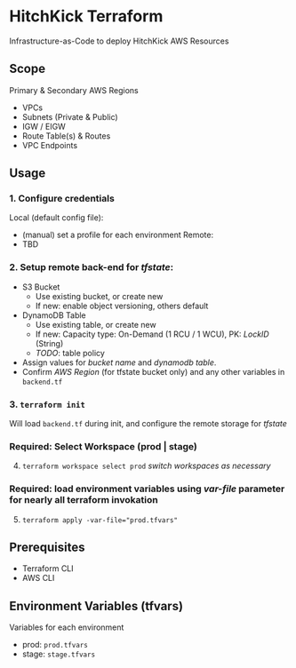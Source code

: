 # HitchKick Terraform
Infrastructure-as-Code to deploy HitchKick AWS Resources

## Scope
Primary & Secondary AWS Regions

* VPCs
* Subnets (Private & Public)
* IGW / EIGW
* Route Table(s) & Routes
* VPC Endpoints

## Usage
### 1. Configure credentials
Local (default config file):
* (manual) set a profile for each environment
Remote:
* TBD

### 2. Setup remote back-end for *tfstate*:
* S3 Bucket 
  - Use existing bucket, or create new
  - If new: enable object versioning, others default
* DynamoDB Table
  - Use existing table, or create new
  - If new: Capacity type: On-Demand (1 RCU / 1 WCU), PK: *LockID* (String)
  - *TODO*: table policy
* Assign values for _bucket name_ and _dynamodb table_.
* Confirm _AWS Region_ (for tfstate bucket only) and any other variables in `backend.tf`

### 3. `terraform init`
Will load `backend.tf` during init, and configure the remote storage for *tfstate*

### Required: Select Workspace (prod | stage)
4. `terraform workspace select prod`
_*switch workspaces as necessary*_

### Required: load environment variables using _var-file_ parameter for nearly all terraform invokation
5. `terraform apply -var-file="prod.tfvars"`

## Prerequisites
* Terraform CLI
* AWS CLI

## Environment Variables (tfvars)
Variables for each environment 
* prod: `prod.tfvars`
* stage: `stage.tfvars`
  